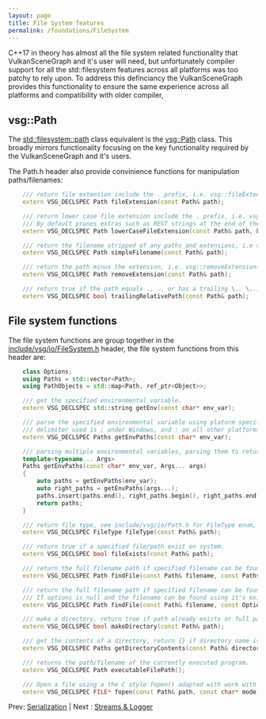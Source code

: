 ```yaml
---
layout: page
title: File System features
permalink: /foundations/FileSystem
---
```


C++17 in theory has almost all the file system related functionality that VulkanSceneGraph and it's user will need, but unfortunately compiler support for all the std::filesystem features across all platforms was too patchy to rely upon.  To address this definciancy the VulkanSceneGraph provides this functionality to ensure the same experience across all platforms and compatibility with older compiler,

## vsg::Path

The [std::filesystem::path](https://en.cppreference.com/w/cpp/filesystem/path) class equivalent is the [vsg::Path](https://github.com/vsg-dev/VulkanSceneGraph/tree/master/include/vsg/io/Path.h#L22) class. This broadly mirrors functionality focusing on the key functionality required by the VulkanSceneGraph and it's users.

The Path.h header also provide convinience functions for manipulation paths/filenames:

~~~ cpp
    /// return file extension include the . prefix, i.e. vsg::fileExtension("file.vsgt") returns .vsgt
    extern VSG_DECLSPEC Path fileExtension(const Path& path);

    /// return lower case file extension include the . prefix, i.e. vsg::fileExtension("file.VSGT") returns .vsgt
    /// By default prunes extras such as REST strings at the end of the extensions, uses ? as the deliminator for REST additions i.e. ".jpeg?g=42" becomes ".jpeg"
    extern VSG_DECLSPEC Path lowerCaseFileExtension(const Path& path, bool pruneExtras = true);

    /// return the filename stripped of any paths and extensions, i.e vsg::simpleFilname("path/file.vsgb") returns file
    extern VSG_DECLSPEC Path simpleFilename(const Path& path);

    /// return the path minus the extension, i.e. vsg::removeExtension("path/file.png") return path/file
    extern VSG_DECLSPEC Path removeExtension(const Path& path);

    /// return true if the path equals ., .. or has a trailing \.. \.., /.. or /....
    extern VSG_DECLSPEC bool trailingRelativePath(const Path& path);
~~~

## File system functions

The file system functions are group together in the [include/vsg/io/FileSystem.h](https://github.com/vsg-dev/VulkanSceneGraph/tree/master/include/vsg/io/FileSystem.h#L23) header, the file system functions from this header are:

~~~ cpp
    class Options;
    using Paths = std::vector<Path>;
    using PathObjects = std::map<Path, ref_ptr<Object>>;

    /// get the specified environmental variable.
    extern VSG_DECLSPEC std::string getEnv(const char* env_var);

    /// parse the specified environmental variable using platorm specific delimiter, returning list of Paths
    /// delimiter used is ; under Windows, and : on all other platforms.
    extern VSG_DECLSPEC Paths getEnvPaths(const char* env_var);

    /// parsing multiple environmental variables, parsing them to return a list of Paths.
    template<typename... Args>
    Paths getEnvPaths(const char* env_var, Args... args)
    {
        auto paths = getEnvPaths(env_var);
        auto right_paths = getEnvPaths(args...);
        paths.insert(paths.end(), right_paths.begin(), right_paths.end());
        return paths;
    }

    /// return file type, see include/vsg/io/Path.h for FileType enum,
    extern VSG_DECLSPEC FileType fileType(const Path& path);

    /// return true if a specified file/path exist on system.
    extern VSG_DECLSPEC bool fileExists(const Path& path);

    /// return the full filename path if specified filename can be found in the list of paths.
    extern VSG_DECLSPEC Path findFile(const Path& filename, const Paths& paths);

    /// return the full filename path if specified filename can be found in the options->paths list.
    /// If options is null and the filename can be found using it's existing path that filename is return, otherwise empty Path{} is returned.
    extern VSG_DECLSPEC Path findFile(const Path& filename, const Options* options);

    /// make a directory, return true if path already exists or full path has been created successfully, return false on failure.
    extern VSG_DECLSPEC bool makeDirectory(const Path& path);

    /// get the contents of a directory, return {} if directory name is not a directory
    extern VSG_DECLSPEC Paths getDirectoryContents(const Path& directoryName);

    /// returns the path/filename of the currently executed program.
    extern VSG_DECLSPEC Path executableFilePath();

    /// Open a file using a the C style fopen() adapted with work with the vsg::Path.
    extern VSG_DECLSPEC FILE* fopen(const Path& path, const char* mode);
~~~

Prev: [Serialization](Serialization.md) | Next : [Streams & Logger](StreamsAndLogger.md)

